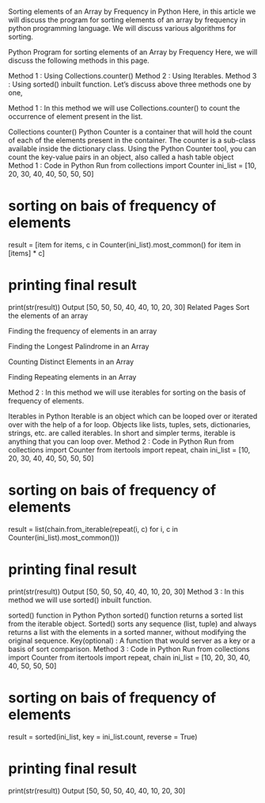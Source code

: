 Sorting elements of an Array by Frequency in Python
Here, in this article we will discuss the program for sorting elements of an array by frequency in python programming language. We will discuss various algorithms for sorting.

Python Program for sorting elements of an Array by Frequency
Here, we will discuss the following methods in this page.

Method 1 : Using Collections.counter()
Method 2 : Using Iterables.
Method 3 : Using sorted() inbuilt function.
Let’s discuss above three methods one by one,

Method 1 :
In this method we will use Collections.counter() to count the occurrence of element present in the list.

Collections counter()
Python Counter is a container that will hold the count of each of the elements present in the container.
The counter is a sub-class available inside the dictionary class.
Using the Python Counter tool, you can count the key-value pairs in an object, also called a hash table object
Method 1 : Code in Python
Run
from collections import Counter
ini_list = [10, 20, 30, 40, 40, 50, 50, 50]

# sorting on bais of frequency of elements
result = [item for items, c in Counter(ini_list).most_common() for item in [items] * c]

# printing final result
print(str(result))
Output
[50, 50, 50, 40, 40, 10, 20, 30]
Related Pages
Sort the elements of an array

Finding the frequency of elements in an array

Finding the Longest Palindrome in an Array

Counting Distinct Elements in an Array

Finding  Repeating elements in an Array

Method 2 :
In this method we will use iterables for sorting on the basis of frequency of elements.

Iterables in Python
Iterable is an object which can be looped over or iterated over with the help of a for loop.
Objects like lists, tuples, sets, dictionaries, strings, etc. are called iterables.
In short and simpler terms, iterable is anything that you can loop over.
Method 2 : Code in Python
Run
from collections import Counter
from itertools import repeat, chain
ini_list = [10, 20, 30, 40, 40, 50, 50, 50]

# sorting on bais of frequency of elements
result = list(chain.from_iterable(repeat(i, c) for i, c in Counter(ini_list).most_common()))

# printing final result
print(str(result))
Output
[50, 50, 50, 40, 40, 10, 20, 30]
Method 3 :
In this method we will use sorted() inbuilt function.

sorted() function in Python
Python sorted() function returns a sorted list from the iterable object.
Sorted() sorts any sequence (list, tuple) and always returns a list with the elements in a sorted manner, without modifying the original sequence.
Key(optional) : A function that would server as a key or a basis of sort comparison.
Method 3 : Code in Python
Run
from collections import Counter
from itertools import repeat, chain
ini_list = [10, 20, 30, 40, 40, 50, 50, 50]

# sorting on bais of frequency of elements
result = sorted(ini_list, key = ini_list.count, reverse = True)

# printing final result
print(str(result))
Output
[50, 50, 50, 40, 40, 10, 20, 30]
